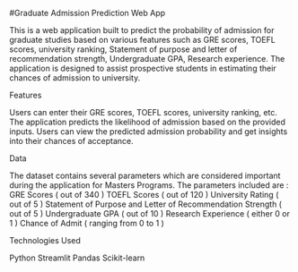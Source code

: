 #Graduate Admission Prediction Web App

This is a web application built to predict the probability of admission for graduate studies based on various features such as GRE scores, TOEFL scores, university ranking, Statement of purpose and letter of recommendation strength, Undergraduate GPA, Research experience. The application is designed to assist prospective students in estimating their chances of admission to university.

Features

Users can enter their GRE scores, TOEFL scores, university ranking, etc.
The application predicts the likelihood of admission based on the provided inputs.
Users can view the predicted admission probability and get insights into their chances of acceptance.

Data

The dataset contains several parameters which are considered important during the application for Masters Programs.
The parameters included are :
GRE Scores ( out of 340 )
TOEFL Scores ( out of 120 )
University Rating ( out of 5 )
Statement of Purpose and Letter of Recommendation Strength ( out of 5 )
Undergraduate GPA ( out of 10 )
Research Experience ( either 0 or 1 )
Chance of Admit ( ranging from 0 to 1 )

Technologies Used

Python
Streamlit
Pandas
Scikit-learn
